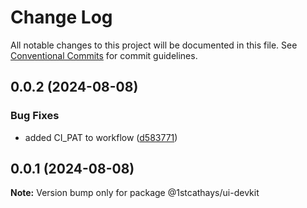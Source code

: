 # Change Log

All notable changes to this project will be documented in this file.
See [Conventional Commits](https://conventionalcommits.org) for commit guidelines.

## 0.0.2 (2024-08-08)


### Bug Fixes

* added CI_PAT to workflow ([d583771](https://github.com/1stcathays/ui-devkit/commit/d583771b71ab059a92abf49b63df1e98fe3f39da))





## 0.0.1 (2024-08-08)

**Note:** Version bump only for package @1stcathays/ui-devkit

